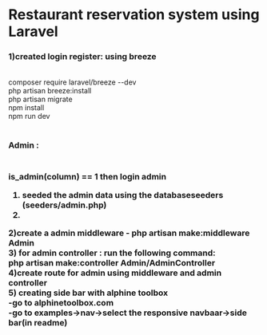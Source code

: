 <h1>Restaurant reservation system using Laravel</h1>

<h3>1)created login register: using breeze</h3>
<br>
composer require laravel/breeze --dev
<br>
php artisan breeze:install
<br>
php artisan migrate
<br>
npm install
<br>
npm run dev
<br>
<br>


<h3>Admin :<h3>
<br>
is_admin(column) == 1 then login admin
<br>

1) seeded the admin data using the databaseseeders (seeders/admin.php)
2) <br>
2)create a admin middleware - php artisan make:middleware Admin
<br>
3) for admin controller : run the following command:
<br>
php artisan make:controller Admin/AdminController
<br>
4)create route for admin using middleware and admin controller
<br>
5) creating side bar with alphine toolbox
<br>
 -go to alphinetoolbox.com
 <br>
-go to examples->nav->select the responsive navbaar->side bar(in readme)
<br>
